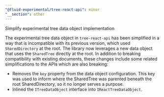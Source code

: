 ```yaml
---
"@fluid-experimental/tree-react-api": minor
"__section": other
---
```


Simplify experimental tree data object implementation

The experimental tree data object in `tree-react-api` has been simplified in a way that is incompatible with its previous version, which used `SharedDirectory` at the root.
The library now leverages a new data object that uses the `SharedTree` directly at the root.
In addition to breaking compatibility with existing documents, these changes include some related simplifications to the APIs which are also breaking:

- Removes the `key` property from the data object configuration.
  This key was used to inform where the SharedTree was parented beneath the root SharedDirectory, so it no longer serves a purpose.
- Inlined the `ITreeDataObject` interface into `IReactTreeDataObject`.
